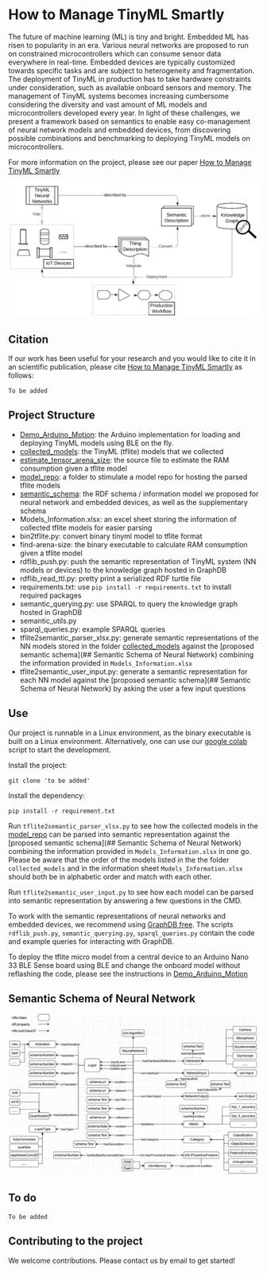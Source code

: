 # How to Manage TinyML Smartly

The future of machine learning (ML) is tiny and bright. Embedded ML has risen to popularity in an era. Various neural networks are proposed to run on constrained microcontrollers which can consume sensor data everywhere in real-time.  Embedded devices are typically customized towards specific tasks and are subject to heterogeneity and fragmentation. The deployment of TinyML in production has to take hardware constraints under consideration, such as available onboard sensors and memory.  The management of TinyML systems becomes increasing cumbersome considering the diversity and vast amount of ML models and microcontrollers developed every year. In light of these challenges, we present a framework based on semantics to enable easy co-management of neural network models and embedded devices, from discovering possible combinations and benchmarking to deploying TinyML models on microcontrollers.

For more information on the project, please see our paper
[How to Manage TinyML Smartly]()

![Capture1.png](/_resources/Capture1.PNG)

## Citation
If our work has been useful for your research and you would like to cite it in an scientific publication, please cite [How to Manage TinyML Smartly]() as follows:
```
To be added
```

## Project Structure
* [Demo_Arduino_Motion](https://code.siemens.com/haoyu.ren/tinyml-research-symposium-2022-haoyu/-/tree/main/Demo_Arduino_Motion): the Arduino implementation for loading and deploying TinyML models using BLE on the fly.
* [collected_models](https://code.siemens.com/haoyu.ren/tinyml-research-symposium-2022-haoyu/-/tree/main/collected_models): the TinyML  (tflite) models that we collected
* [estimate_tensor_arena_size](https://code.siemens.com/haoyu.ren/tinyml-research-symposium-2022-haoyu/-/tree/main/estimate_tensor_arena_size): the source file to estimate the RAM consumption given a tflite model
* [model_repo](https://code.siemens.com/haoyu.ren/tinyml-research-symposium-2022-haoyu/-/tree/main/model_repo): a folder to stimulate a model repo for hosting the parsed tflite models
* [semantic_schema](https://code.siemens.com/haoyu.ren/tinyml-research-symposium-2022-haoyu/-/tree/main/semantic_schema): the RDF schema / information model we proposed for neural network and embedded devices, as well as the supplementary schema
* Models_Information.xlsx: an excel sheet storing the information of collected tflite models for easier parsing
* bin2tflite.py: convert binary tinyml model to tflite format
* find-arena-size: the binary executable to calculate RAM consumption given a tflite model
* rdflib_push.py: push the semantic representation of TinyML system (NN models or devices) to the knowledge graph hosted in GraphDB
* rdflib_read_ttl.py: pretty print a serialized RDF turtle file
* requirements.txt: use `pip install -r requirements.txt` to install required packages
* semantic_querying.py: use SPARQL to query the knowledge graph hosted in GraphDB
* semantic_utils.py
* sparql_queries.py: example  SPARQL queries
* tflite2semantic_parser_xlsx.py: generate semantic representations of the NN models stored in the folder [collected_models](https://code.siemens.com/haoyu.ren/tinyml-research-symposium-2022-haoyu/-/tree/main/collected_models) against the [proposed semantic schema](## Semantic Schema of Neural Network) combining the information provided in `Models_Information.xlsx`
* tflite2semantic_user_input.py: generate a semantic representation for each NN model against the [proposed semantic schema](## Semantic Schema of Neural Network) by asking the user a few input questions

## Use

Our project is runnable in a Linux environment, as the binary executable is built on a Linux environment. Alternatively, one can use our [google colab](https://colab.research.google.com/drive/1Cnpoqb92yiERrBMLDjCqxB9Yx7-9ufcu?usp=sharing) script to start the development.

Install the project:

```
git clone 'to be added'
```

Install the dependency:
```
pip install -r requirement.txt
```

Run  `tflite2semantic_parser_xlsx.py` to see how the collected models in the [model_repo](https://code.siemens.com/haoyu.ren/tinyml-research-symposium-2022-haoyu/-/tree/main/model_repo) can be parsed into semantic representation against the [proposed semantic schema](## Semantic Schema of Neural Network) combining the information provided in `Models_Information.xlsx` in one go. Please be aware that the order of the models listed in the the folder `collected_models`  and in the information sheet `Models_Information.xlsx` should both be in alphabetic order and match with each other.

Run  `tflite2semantic_user_input.py` to see how each model can be parsed into semantic representation by answering a few questions in the CMD.

To work with the semantic representations of neural networks and embedded devices, we recommend using [GraphDB free](https://graphdb.ontotext.com/). The scripts `rdflib_push.py`, `semantic_querying.py`, `sparql_queries.py` contain the code and example queries for interacting with GraphDB.

To deploy the tflite micro model from a central device to an Arduino Nano 33 BLE Sense board using BLE and change the onboard model without reflashing the code, please see the instructions in  [Demo_Arduino_Motion](https://code.siemens.com/haoyu.ren/tinyml-research-symposium-2022-haoyu/-/tree/main/Demo_Arduino_Motion)

## Semantic Schema of Neural Network

![Capture2.png](/_resources/Capture2.PNG)

## To do
```
To be added
```

## Contributing to the project

We welcome contributions. Please contact us by email to get started!
